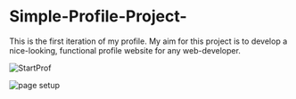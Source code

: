 # Simple-Profile-Project-
This is the first iteration of my profile. My aim for this project is to develop a nice-looking, functional profile website for any web-developer. 


![StartProf](https://user-images.githubusercontent.com/94417507/145700634-0df7997e-2e62-43a2-a84c-62eb33f2ab43.jpg)


![page setup](https://user-images.githubusercontent.com/94417507/145700832-71f9c3fd-e55a-4c40-8e65-59076249e881.jpg)
